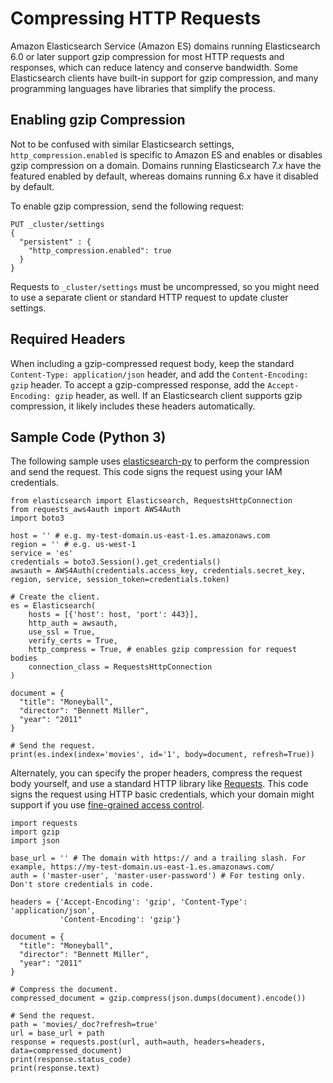 # Compressing HTTP Requests<a name="gzip"></a>

Amazon Elasticsearch Service \(Amazon ES\) domains running Elasticsearch 6\.0 or later support gzip compression for most HTTP requests and responses, which can reduce latency and conserve bandwidth\. Some Elasticsearch clients have built\-in support for gzip compression, and many programming languages have libraries that simplify the process\.

## Enabling gzip Compression<a name="gzip-enable"></a>

Not to be confused with similar Elasticsearch settings, `http_compression.enabled` is specific to Amazon ES and enables or disables gzip compression on a domain\. Domains running Elasticsearch 7\.*x* have the featured enabled by default, whereas domains running 6\.*x* have it disabled by default\.

To enable gzip compression, send the following request:

```
PUT _cluster/settings
{
  "persistent" : {
    "http_compression.enabled": true
  }
}
```

Requests to `_cluster/settings` must be uncompressed, so you might need to use a separate client or standard HTTP request to update cluster settings\.

## Required Headers<a name="gzip-headers"></a>

When including a gzip\-compressed request body, keep the standard `Content-Type: application/json` header, and add the `Content-Encoding: gzip` header\. To accept a gzip\-compressed response, add the `Accept-Encoding: gzip` header, as well\. If an Elasticsearch client supports gzip compression, it likely includes these headers automatically\.

## Sample Code \(Python 3\)<a name="gzip-code"></a>

The following sample uses [elasticsearch\-py](https://elasticsearch-py.readthedocs.io) to perform the compression and send the request\. This code signs the request using your IAM credentials\.

```
from elasticsearch import Elasticsearch, RequestsHttpConnection
from requests_aws4auth import AWS4Auth
import boto3

host = '' # e.g. my-test-domain.us-east-1.es.amazonaws.com
region = '' # e.g. us-west-1
service = 'es'
credentials = boto3.Session().get_credentials()
awsauth = AWS4Auth(credentials.access_key, credentials.secret_key, region, service, session_token=credentials.token)

# Create the client.
es = Elasticsearch(
    hosts = [{'host': host, 'port': 443}],
    http_auth = awsauth,
    use_ssl = True,
    verify_certs = True,
    http_compress = True, # enables gzip compression for request bodies
    connection_class = RequestsHttpConnection
)

document = {
  "title": "Moneyball",
  "director": "Bennett Miller",
  "year": "2011"
}

# Send the request.
print(es.index(index='movies', id='1', body=document, refresh=True))
```

Alternately, you can specify the proper headers, compress the request body yourself, and use a standard HTTP library like [Requests](https://2.python-requests.org)\. This code signs the request using HTTP basic credentials, which your domain might support if you use [fine\-grained access control](fgac.md)\.

```
import requests
import gzip
import json

base_url = '' # The domain with https:// and a trailing slash. For example, https://my-test-domain.us-east-1.es.amazonaws.com/
auth = ('master-user', 'master-user-password') # For testing only. Don't store credentials in code.

headers = {'Accept-Encoding': 'gzip', 'Content-Type': 'application/json',
           'Content-Encoding': 'gzip'}

document = {
  "title": "Moneyball",
  "director": "Bennett Miller",
  "year": "2011"
}

# Compress the document.
compressed_document = gzip.compress(json.dumps(document).encode())

# Send the request.
path = 'movies/_doc?refresh=true'
url = base_url + path
response = requests.post(url, auth=auth, headers=headers, data=compressed_document)
print(response.status_code)
print(response.text)
```